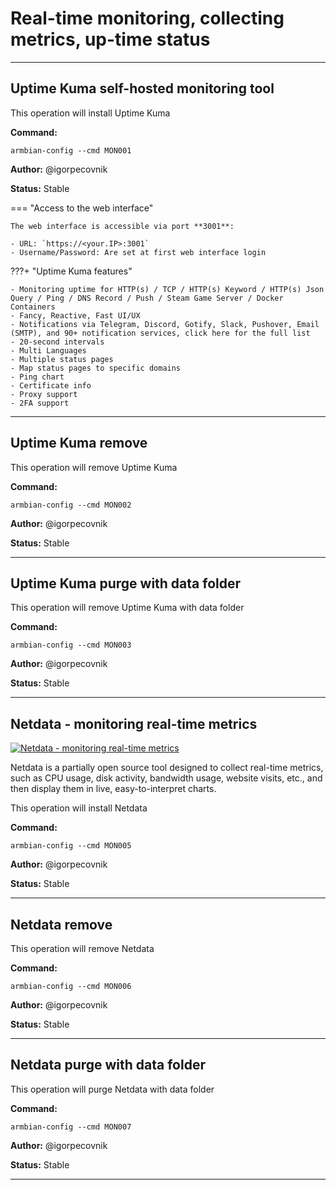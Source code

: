 # Real-time monitoring, collecting metrics, up-time status


***

## Uptime Kuma self-hosted monitoring tool
This operation will install Uptime Kuma

**Command:** 
~~~
armbian-config --cmd MON001
~~~

**Author:** @igorpecovnik

**Status:** Stable


<!--- footer START from tools/include/markdown/MON001-footer.md --->
=== "Access to the web interface"

    The web interface is accessible via port **3001**:

    - URL: `https://<your.IP>:3001`
    - Username/Password: Are set at first web interface login

???+ "Uptime Kuma features"

    - Monitoring uptime for HTTP(s) / TCP / HTTP(s) Keyword / HTTP(s) Json Query / Ping / DNS Record / Push / Steam Game Server / Docker Containers
    - Fancy, Reactive, Fast UI/UX
    - Notifications via Telegram, Discord, Gotify, Slack, Pushover, Email (SMTP), and 90+ notification services, click here for the full list
    - 20-second intervals
    - Multi Languages
    - Multiple status pages
    - Map status pages to specific domains
    - Ping chart
    - Certificate info
    - Proxy support
    - 2FA support

<!--- footer STOP from tools/include/markdown/MON001-footer.md --->



***

## Uptime Kuma remove
This operation will remove Uptime Kuma

**Command:** 
~~~
armbian-config --cmd MON002
~~~

**Author:** @igorpecovnik

**Status:** Stable



***

## Uptime Kuma purge with data folder
This operation will remove Uptime Kuma with data folder

**Command:** 
~~~
armbian-config --cmd MON003
~~~

**Author:** @igorpecovnik

**Status:** Stable



***

## Netdata - monitoring real-time metrics

<!--- section image START from tools/include/images/MON005.png --->
[![Netdata - monitoring real-time metrics](/images/MON005.png)](#)
<!--- section image STOP from tools/include/images/MON005.png --->


<!--- header START from tools/include/markdown/MON005-header.md --->
Netdata is a partially open source tool designed to collect real-time metrics, such as CPU usage, disk activity, bandwidth usage, website visits, etc., and then display them in live, easy-to-interpret charts.

<!--- header STOP from tools/include/markdown/MON005-header.md --->

This operation will install Netdata

**Command:** 
~~~
armbian-config --cmd MON005
~~~

**Author:** @igorpecovnik

**Status:** Stable



***

## Netdata remove
This operation will remove Netdata

**Command:** 
~~~
armbian-config --cmd MON006
~~~

**Author:** @igorpecovnik

**Status:** Stable



***

## Netdata purge with data folder
This operation will purge Netdata with data folder

**Command:** 
~~~
armbian-config --cmd MON007
~~~

**Author:** @igorpecovnik

**Status:** Stable



***

